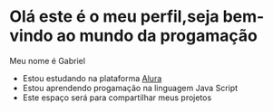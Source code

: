 # Olá este é o meu perfil,seja bem-vindo ao mundo da progamação

Meu nome é Gabriel
- Estou estudando na plataforma [Alura](https://cursos.alura.com.br/loginForm?logout)
- Estou aprendendo progamação na linguagem Java Script
- Este espaço será para compartilhar meus projetos








